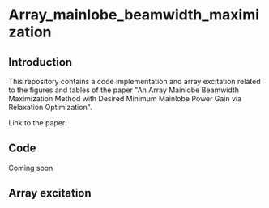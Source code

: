 # Array_mainlobe_beamwidth_maximization
## Introduction
This repository contains a code implementation and array excitation related to the figures and tables of the paper "An Array Mainlobe Beamwidth Maximization Method with Desired Minimum Mainlobe Power Gain via Relaxation Optimization".  

Link to the paper:
## Code
Coming soon
## Array excitation
